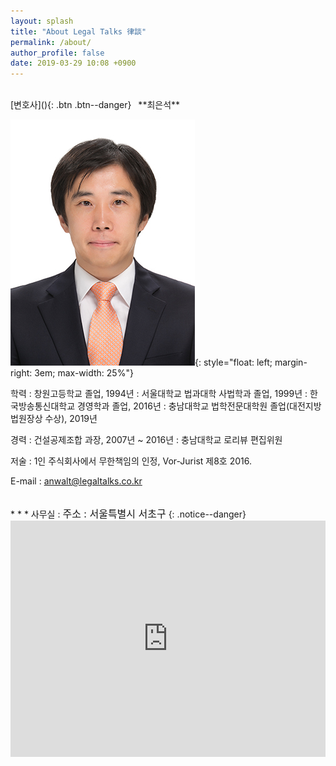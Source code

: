 ```yaml
---
layout: splash
title: "About Legal Talks 律談"
permalink: /about/
author_profile: false
date: 2019-03-29 10:08 +0900
---
```


<br>
[변호사](){: .btn .btn--danger}&ensp; **최은석**

![Eunseok Choi](/assets/images/photo.jpg){: style="float: left; margin-right: 3em; max-width: 25%"}

학력
: 창원고등학교 졸업, 1994년
: 서울대학교 법과대학 사법학과 졸업, 1999년
: 한국방송통신대학교 경영학과 졸업, 2016년
: 충남대학교 법학전문대학원 졸업(대전지방법원장상 수상), 2019년

경력
: 건설공제조합 과장, 2007년 ~ 2016년
: 충남대학교 로리뷰 편집위원

저술
: 1인 주식회사에서 무한책임의 인정, Vor-Jurist 제8호 2016.

E-mail : <anwalt@legaltalks.co.kr>

<br>
* * *
사무실
: <font size="3">주소 : 서울특별시 서초구</font>
{: .notice--danger}
<style>
    .google-maps {
        position: relative;
        padding-bottom: 75%; // This is the aspect ratio
        height: 0;
        overflow: hidden;
    }
    .google-maps iframe {
        position: absolute;
        top: 0;
        left: 0;
        width: 100% !important;
        height: 100% !important;
    }
</style>

<div class="google-maps">
<iframe src="https://www.google.com/maps/embed?pb=!1m10!1m8!1m3!1d1582.8028670876577!2d127.01373707005101!3d37.493629315552454!3m2!1i1024!2i768!4f13.1!5e0!3m2!1sko!2skr!4v1556003114929!5m2!1sko!2skr" width="600" height="450" frameborder="0" style="border:0" allowfullscreen></iframe>
</div>
